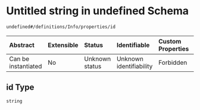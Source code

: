 # Untitled string in undefined Schema

```txt
undefined#/definitions/Info/properties/id
```



| Abstract            | Extensible | Status         | Identifiable            | Custom Properties | Additional Properties | Access Restrictions | Defined In                                                      |
| :------------------ | :--------- | :------------- | :---------------------- | :---------------- | :-------------------- | :------------------ | :-------------------------------------------------------------- |
| Can be instantiated | No         | Unknown status | Unknown identifiability | Forbidden         | Allowed               | none                | [def.schema.json*](json/def.schema.json "open original schema") |

## id Type

`string`
